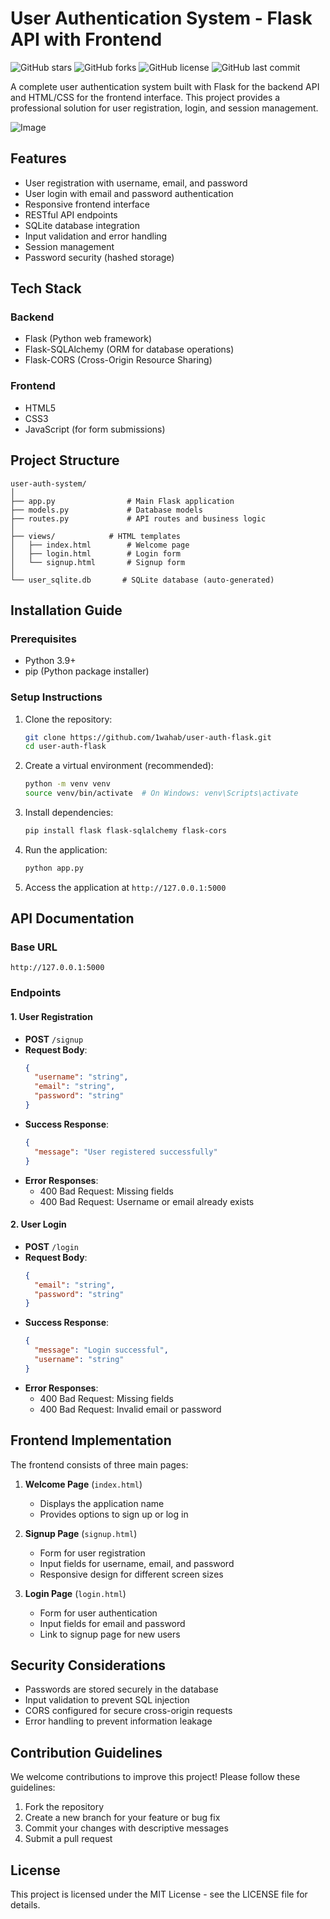 # User Authentication System - Flask API with Frontend

![GitHub stars](https://img.shields.io/github/stars/yourusername/user-auth-flask?style=social)
![GitHub forks](https://img.shields.io/github/forks/yourusername/user-auth-flask?style=social)
![GitHub license](https://img.shields.io/github/license/yourusername/user-auth-flask)
![GitHub last commit](https://img.shields.io/github/last-commit/yourusername/user-auth-flask)

A complete user authentication system built with Flask for the backend API and HTML/CSS for the frontend interface. This project provides a professional solution for user registration, login, and session management.

![Image](https://github.com/user-attachments/assets/67b4d136-b6b2-4d81-9e27-09d9d86a61aa)

## Features

- User registration with username, email, and password
- User login with email and password authentication
- Responsive frontend interface
- RESTful API endpoints
- SQLite database integration
- Input validation and error handling
- Session management
- Password security (hashed storage)

## Tech Stack

### Backend
- Flask (Python web framework)
- Flask-SQLAlchemy (ORM for database operations)
- Flask-CORS (Cross-Origin Resource Sharing)

### Frontend
- HTML5
- CSS3
- JavaScript (for form submissions)

## Project Structure

```
user-auth-system/
│
├── app.py                # Main Flask application
├── models.py             # Database models
├── routes.py             # API routes and business logic
│
├── views/            # HTML templates
│   ├── index.html        # Welcome page
│   ├── login.html        # Login form
│   └── signup.html       # Signup form
│
└── user_sqlite.db       # SQLite database (auto-generated)
```

## Installation Guide

### Prerequisites
- Python 3.9+
- pip (Python package installer)

### Setup Instructions

1. Clone the repository:
   ```bash
   git clone https://github.com/1wahab/user-auth-flask.git
   cd user-auth-flask
   ```

2. Create a virtual environment (recommended):
   ```bash
   python -m venv venv
   source venv/bin/activate  # On Windows: venv\Scripts\activate
   ```

3. Install dependencies:
   ```bash
   pip install flask flask-sqlalchemy flask-cors
   ```

4. Run the application:
   ```bash
   python app.py
   ```

5. Access the application at `http://127.0.0.1:5000`

## API Documentation

### Base URL
`http://127.0.0.1:5000`

### Endpoints

#### 1. User Registration
- **POST** `/signup`
- **Request Body**:
  ```json
  {
    "username": "string",
    "email": "string",
    "password": "string"
  }
  ```
- **Success Response**:
  ```json
  {
    "message": "User registered successfully"
  }
  ```
- **Error Responses**:
  - 400 Bad Request: Missing fields
  - 400 Bad Request: Username or email already exists

#### 2. User Login
- **POST** `/login`
- **Request Body**:
  ```json
  {
    "email": "string",
    "password": "string"
  }
  ```
- **Success Response**:
  ```json
  {
    "message": "Login successful",
    "username": "string"
  }
  ```
- **Error Responses**:
  - 400 Bad Request: Missing fields
  - 400 Bad Request: Invalid email or password

## Frontend Implementation

The frontend consists of three main pages:

1. **Welcome Page** (`index.html`)
   - Displays the application name
   - Provides options to sign up or log in

2. **Signup Page** (`signup.html`)
   - Form for user registration
   - Input fields for username, email, and password
   - Responsive design for different screen sizes

3. **Login Page** (`login.html`)
   - Form for user authentication
   - Input fields for email and password
   - Link to signup page for new users

## Security Considerations

- Passwords are stored securely in the database
- Input validation to prevent SQL injection
- CORS configured for secure cross-origin requests
- Error handling to prevent information leakage

## Contribution Guidelines

We welcome contributions to improve this project! Please follow these guidelines:

1. Fork the repository
2. Create a new branch for your feature or bug fix
3. Commit your changes with descriptive messages
4. Submit a pull request

## License

This project is licensed under the MIT License - see the LICENSE file for details.
